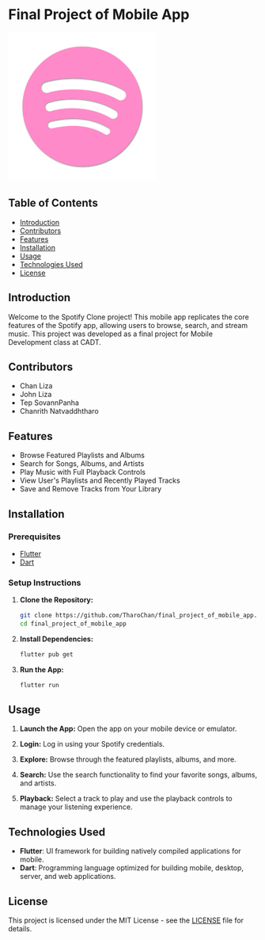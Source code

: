# Final Project of Mobile App

<img src="assets/icon/icon.png" alt="Spotify" width="300" height="300">

## Table of Contents

- [Introduction](#introduction)
- [Contributors](#contributors)
- [Features](#features)
- [Installation](#installation)
- [Usage](#usage)
- [Technologies Used](#technologies-used)
- [License](#license)

## Introduction

Welcome to the Spotify Clone project! This mobile app replicates the core features of the Spotify app, allowing users to browse, search, and stream music. This project was developed as a final project for Mobile Development class at CADT.

## Contributors

- Chan Liza
- John Liza
- Tep SovannPanha
- Chanrith Natvaddhtharo

## Features

- Browse Featured Playlists and Albums
- Search for Songs, Albums, and Artists
- Play Music with Full Playback Controls
- View User's Playlists and Recently Played Tracks
- Save and Remove Tracks from Your Library

## Installation

### Prerequisites

- [Flutter](https://flutter.dev/docs/get-started/install)
- [Dart](https://dart.dev/get-dart)

### Setup Instructions

1. **Clone the Repository:**
    ```sh
    git clone https://github.com/TharoChan/final_project_of_mobile_app.git
    cd final_project_of_mobile_app
    ```

2. **Install Dependencies:**
    ```sh
    flutter pub get
    ```
    
3. **Run the App:**
    ```sh
    flutter run
    ```

## Usage

1. **Launch the App:**
   Open the app on your mobile device or emulator.

2. **Login:**
   Log in using your Spotify credentials.

3. **Explore:**
   Browse through the featured playlists, albums, and more.

4. **Search:**
   Use the search functionality to find your favorite songs, albums, and artists.

5. **Playback:**
   Select a track to play and use the playback controls to manage your listening experience.

## Technologies Used

- **Flutter**: UI framework for building natively compiled applications for mobile.
- **Dart**: Programming language optimized for building mobile, desktop, server, and web applications.

## License

This project is licensed under the MIT License - see the [LICENSE](LICENSE) file for details.
